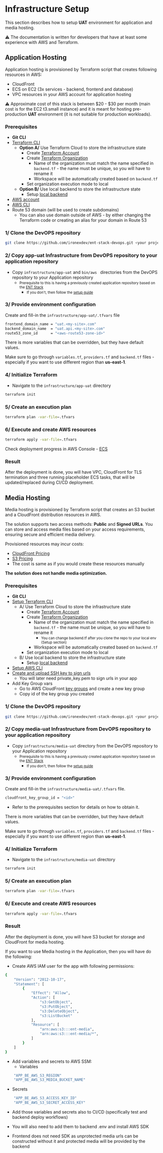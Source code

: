 # Infrastructure Setup

This section describes how to setup **UAT** environment for application and media hosting.

⚠ The documentation is written for developers that have at least some experience with AWS and Terraform.

## Application Hosting

Application hosting is provisioned by Terraform script that creates following resources in AWS:
- CloudFront
- ECS on EC2 (3x services - backend, frontend and database)
- VPC resources in your AWS account for application hosting

⚠ Approximate cost of this stack is between \$20 - \$30 per month (main cost is for the EC2 t3.small instance) and it is meant for hosting pre-production **UAT** environment (it is not suitable for production workloads).

### Prerequisites

- **Git CLI**
- [Terraform CLI](https://developer.hashicorp.com/terraform/tutorials/aws-get-started/install-cli)
    - **Option A/** Use Terraform Cloud to store the infrastructure state
        - Create [Terraform Account](https://app.terraform.io/public/signup/account)
        - Create [Terraform Organization](https://app.terraform.io/app/organizations)
            - Name of the organization must match the name specified in `backend.tf` - the name must be unique, so you will have to rename it
            - Workspace will be automatically created based on `backend.tf`
        - Set organization execution mode to local
    - **Option B/** Use local backend to store the infrastructure state
        - Setup [local backend](https://developer.hashicorp.com/terraform/language/backend/local)
- [AWS account](https://signin.aws.amazon.com/signup?request_type=register)
- [AWS CLI](https://www.youtube.com/watch?v=_DIRSI07kxY)
- Route 53 domain (will be used to create subdomains)
    - You can also use domain outside of AWS - by either changing the Terraform code or creating an alias for your domain in Route 53

### 1/ Clone the DevOPS repository

```bash
git clone https://github.com/ironexdev/ent-stack-devops.git <your project name>
```

### 2/ Copy app-uat Infrastructure from DevOPS repository to your application repository

- Copy `infrastructure/app-uat` and `bin/aws ` directories from the DevOPS repository to your Application repository
  <small>
    - Prerequisite to this is having a previously created application repository based on the <a href="https://ent-stack.com" target="_blank">ENT Stack</a>
        - If you don't, then follow the <a href="https://ent-stack.com/ent-stack/setup/" target="_blank">setup guide</a>
          </small>

### 3/ **Provide environment configuration**

Create and fill-in the `infrastructure/app-uat/.tfvars` file

```bash
frontend_domain_name = "uat.<my-site>.com"
backend_domain_name  = "uat.api.<my-site>.com"
route53_zone_id      = "<aws-route53-zone-id>"      
```

There is more variables that can be overridden, but they have default values.

Make sure to go through `variables.tf`, `providers.tf` and `backend.tf` files - especially if you want to use different region than **us-east-1**.

### 4/ **Initialize Terraform**

- Navigate to the `infrastructure/app-uat` directory

```bash
terraform init
```

### 5/ **Create an execution plan**

```bash
terraform plan -var-file=.tfvars
```

### 6/ **Execute and create AWS resources**

```bash
terraform apply -var-file=.tfvars
```

Check deployment progress in AWS Console - [ECS](https://console.aws.amazon.com/ecs/v2/getStarted)

### Result

After the deployment is done, you will have VPC, CloudFront for TLS termination and three running placeholder ECS tasks, that will be updated/replaced during CI/CD deployment.

## Media Hosting

Media hosting is provisioned by Terraform script that creates an S3 bucket and a CloudFront distribution resources in AWS.

The solution supports two access methods: **Public** and **Signed URLs**. You can store and access media files based on your
access requirements, ensuring secure and efficient media delivery.

Provisioned resources may incur costs:
- [CloudFront Pricing](https://aws.amazon.com/cloudfront/pricing/)
- [S3 Pricing](https://aws.amazon.com/s3/pricing/)
- The cost is same as if you would create these resources manually

**The solution does not handle media optimization.**

### Prerequisites

- **Git CLI**
- [Setup Terraform CLI](https://developer.hashicorp.com/terraform/tutorials/aws-get-started/install-cli)
    - A/ Use Terraform Cloud to store the infrastructure state
        - Create [Terraform Account](https://app.terraform.io/public/signup/account)
        - Create [Terraform Organization](https://app.terraform.io/app/organizations)
            - Name of the organization must match the name specified in `backend.tf` - the name must be unique, so you will have to rename it
                - <small>You can change backend.tf after you clone the repo to your local env (Setup section)</small>
            - Workspace will be automatically created based on `backend.tf`
        - Set organization execution mode to local
    - B/ Use local backend to store the infrastructure state
        - Setup [local backend](https://developer.hashicorp.com/terraform/language/backend/local)
- [Setup AWS CLI](https://www.youtube.com/watch?v=_DIRSI07kxY)
- [Create and upload SSH key to sign urls](https://docs.aws.amazon.com/AmazonCloudFront/latest/DeveloperGuide/private-content-trusted-signers.html#create-key-pair-and-key-group)
    - You will later need private_key.pem to sign urls in your app
- Add Key Group vars
    - Go to AWS CloudFront [key groups](https://console.aws.amazon.com/cloudfront/v4/home#/keygrouplist) and create a new key group
    - Copy id of the key group you created

### 1/ Clone the DevOPS repository

```bash
git clone https://github.com/ironexdev/ent-stack-devops.git <your project name>
```

### 2/ Copy media-uat Infrastructure from DevOPS repository to your application repository

- Copy `infrastructure/media-uat` directory from the DevOPS repository to your Application repository
  <small>
    - Prerequisite to this is having a previously created application repository based on the <a href="https://ent-stack.com" target="_blank">ENT Stack</a>
        - If you don't, then follow the <a href="https://ent-stack.com/ent-stack/setup/" target="_blank">setup guide</a>
          </small>


### 3/ **Provide environment configuration**

Create and fill-in the `infrastructure/media-uat/.tfvars` file.

```bash
cloudfront_key_group_id = "<id>"    
```

- Refer to the prerequisites section for details on how to obtain it.

There is more variables that can be overridden, but they have default values.

Make sure to go through `variables.tf`, `providers.tf` and `backend.tf` files - especially if you want to use different region than **us-east-1**.

### 4/ **Initialize Terraform**

- Navigate to the `infrastructure/media-uat` directory

```bash
terraform init
```

### 5/ **Create an execution plan**

```bash
terraform plan -var-file=.tfvars
```

### 6/ **Execute and create AWS resources**

```bash
terraform apply -var-file=.tfvars
```
### Result

After the deployment is done, you will have S3 bucket for storage and CloudFront for media hosting.

If you want to use Media hosting in the Application, then you will have do the following:

- Create AWS IAM user for the app with following permissions:

```bash
{
    "Version": "2012-10-17",
    "Statement": [
        {
            "Effect": "Allow",
            "Action": [
                "s3:GetObject",
                "s3:PutObject",
                "s3:DeleteObject",
                "s3:ListBucket"
            ],
            "Resource": [
                "arn:aws:s3:::ent-media",
                "arn:aws:s3:::ent-media/*",
            ]
        }
    ]
}
```

- Add variables and secrets to AWS SSM:
  - Variables 
```bash
    "APP_BE_AWS_S3_REGION"
    "APP_BE_AWS_S3_MEDIA_BUCKET_NAME"
```

- Secrets
```bash
    "APP_BE_AWS_S3_ACCESS_KEY_ID"
    "APP_BE_AWS_S3_SECRET_ACCESS_KEY"
```

- Add those variables and secrets also to CI/CD (specifically test and backend deploy workflows)

- You will also need to add them to backend .env and install AWS SDK
- Frontend does not need SDK as unprotected media urls can be constructed without it and protected media will be provided by the backend